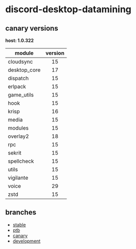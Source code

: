 # discord-desktop-datamining

## canary versions

**host: 1.0.322**

| module | version |
| ------ | :-----: |
| cloudsync | 15 |
| desktop_core | 17 |
| dispatch | 15 |
| erlpack | 15 |
| game_utils | 15 |
| hook | 15 |
| krisp | 16 |
| media | 15 |
| modules | 15 |
| overlay2 | 18 |
| rpc | 15 |
| sekrit | 15 |
| spellcheck | 15 |
| utils | 15 |
| vigilante | 15 |
| voice | 29 |
| zstd | 15 |

## branches

- [stable](https://github.com/OpenAsar/discord-desktop-datamining/tree/stable)
- [ptb](https://github.com/OpenAsar/discord-desktop-datamining/tree/ptb)
- [canary](https://github.com/OpenAsar/discord-desktop-datamining/tree/canary)
- [development](https://github.com/OpenAsar/discord-desktop-datamining/tree/development)